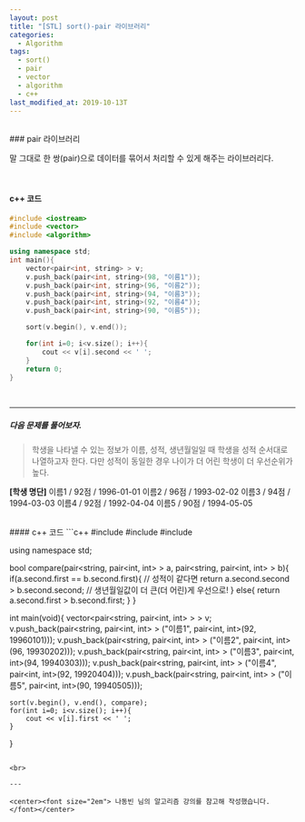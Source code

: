 ```yaml
---
layout: post
title: "[STL] sort()-pair 라이브러리"
categories:
  - Algorithm
tags:
  - sort()
  - pair
  - vector
  - algorithm
  - c++
last_modified_at: 2019-10-13T
---
```

<br>
### pair 라이브러리

말 그대로 한 쌍(pair)으로 데이터를 묶어서 처리할 수 있게 해주는 라이브러리다.

<br>

#### c++ 코드
```c++
#include <iostream>
#include <vector>
#include <algorithm>

using namespace std;
int main(){
	vector<pair<int, string> > v;
	v.push_back(pair<int, string>(98, "이름1"));
	v.push_back(pair<int, string>(96, "이름2"));
	v.push_back(pair<int, string>(94, "이름3"));
	v.push_back(pair<int, string>(92, "이름4"));
	v.push_back(pair<int, string>(90, "이름5"));

	sort(v.begin(), v.end());

	for(int i=0; i<v.size(); i++){
		cout << v[i].second << ' ';
	}
	return 0;
}
```

<br>

---
##### 다음 문제를 풀어보자.
> 학생을 나타낼 수 있는 정보가 이름, 성적, 생년월일일 때 학생을 성적 순서대로 나열하고자 한다. 다만 성적이 동일한 경우 나이가 더 어린 학생이 더 우선순위가 높다.

**[학생 명단]**
이름1 / 92점 / 1996-01-01
이름2 / 96점 / 1993-02-02
이름3 / 94점 / 1994-03-03
이름4 / 92점 / 1992-04-04
이름5 / 90점 / 1994-05-05


<br>
#### c++ 코드
```c++
#include <iostream>
#include <vector>
#include <algorithm>

using namespace std;

bool compare(pair<string, pair<int, int> > a, pair<string, pair<int, int> > b){
	if(a.second.first == b.second.first){ // 성적이 같다면
		return a.second.second > b.second.second; // 생년월일값이 더 큰(더 어린)게 우선으로!
	} else{
		return a.second.first > b.second.first;
	}
}

int main(void){
	vector<pair<string, pair<int, int> > > v;
	v.push_back(pair<string, pair<int, int> > ("이름1", pair<int, int>(92, 19960101)));
	v.push_back(pair<string, pair<int, int> > ("이름2", pair<int, int>(96, 19930202)));
	v.push_back(pair<string, pair<int, int> > ("이름3", pair<int, int>(94, 19940303)));
	v.push_back(pair<string, pair<int, int> > ("이름4", pair<int, int>(92, 19920404)));
	v.push_back(pair<string, pair<int, int> > ("이름5", pair<int, int>(90, 19940505)));

	sort(v.begin(), v.end(), compare);
	for(int i=0; i<v.size(); i++){
		cout << v[i].first << ' ';
	}

}
```

<br>

---

<center><font size="2em"> 나동빈 님의 알고리즘 강의를 참고해 작성했습니다.</font></center>
